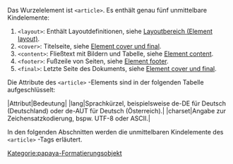 
Das Wurzelelement ist `<article>`. Es enthält genau fünf unmittelbare Kindelemente:

1.  `<layout>`: Enthält Layoutdefinitionen, siehe [Layoutbereich (Element layout)](Layoutbereich_(Element_layout).md).
2.  `<cover>`: Titelseite, siehe [Element cover und final](Element_cover_und_final.md).
3.  `<content>`: Fließtext mit Bildern und Tabelle, siehe [Element content](Element_content.md).
4.  `<footer>`: Fußzeile von Seiten, siehe [Element footer](Element_footer.md).
5.  `<final>`: Letzte Seite des Dokuments, siehe [Element cover und final](Element_cover_und_final.md).

Die Attribute des `<article>` -Elements sind in der folgenden Tabelle aufgeschlüsselt:

|Attribut|Bedeutung|
|lang|Sprachkürzel, beispielsweise de-DE für Deutsch (Deutschland) oder de-AUT für Deutsch (Österreich).|
|charset|Angabe zur Zeichensatzkodierung, bspw. UTF-8 oder ASCII.|

In den folgenden Abschnitten werden die unmittelbaren Kindelemente des `<article>` -Tags erläutert.

[Kategorie:papaya-Formatierungsobjekt](export_de/Kategorie:Papaya-Formatierungsobjekt.md)

